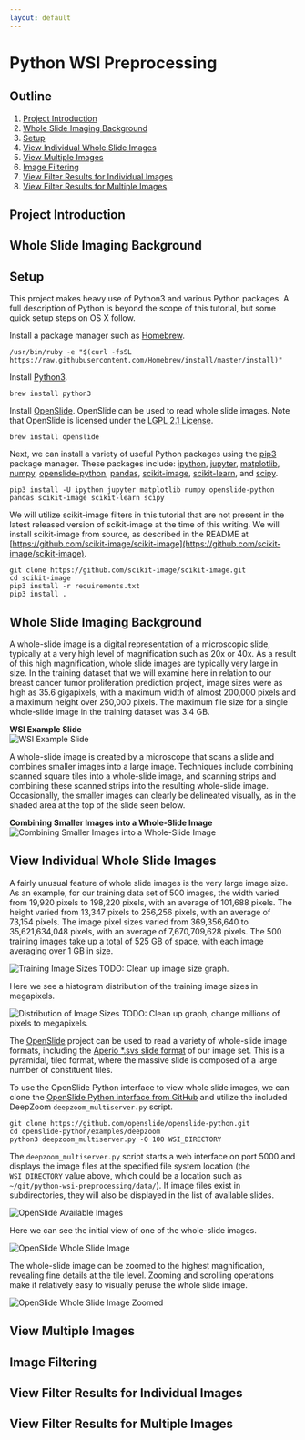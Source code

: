 ```yaml
---
layout: default
---
```

<!--
{% comment %}
Licensed to the Apache Software Foundation (ASF) under one or more
contributor license agreements.  See the NOTICE file distributed with
this work for additional information regarding copyright ownership.
The ASF licenses this file to you under the Apache License, Version 2.0
(the "License"); you may not use this file except in compliance with
the License.  You may obtain a copy of the License at

http://www.apache.org/licenses/LICENSE-2.0

Unless required by applicable law or agreed to in writing, software
distributed under the License is distributed on an "AS IS" BASIS,
WITHOUT WARRANTIES OR CONDITIONS OF ANY KIND, either express or implied.
See the License for the specific language governing permissions and
limitations under the License.
{% endcomment %}
-->

# Python WSI Preprocessing


## Outline

  1. [Project Introduction](#project-introduction)
  2. [Whole Slide Imaging Background](#whole-slide-imaging-background)
  3. [Setup](#setup)
  4. [View Individual Whole Slide Images](#view-individual-whole-slide-images)
  5. [View Multiple Images](#view-multiple-images)
  6. [Image Filtering](#image-filtering)
  7. [View Filter Results for Individual Images](#view-filter-results-for-individual-images)
  8. [View Filter Results for Multiple Images](#view-filter-results-for-multiple-images)


## Project Introduction


## Whole Slide Imaging Background


## Setup

This project makes heavy use of Python3 and various Python packages. A full
description of Python is beyond the scope of this tutorial, but some quick setup steps on OS X
follow.

Install a package manager such as [Homebrew](https://brew.sh/).

    /usr/bin/ruby -e "$(curl -fsSL https://raw.githubusercontent.com/Homebrew/install/master/install)"

Install [Python3](https://www.python.org/).

    brew install python3

Install [OpenSlide](http://openslide.org/). OpenSlide can be used to read whole slide images.
Note that OpenSlide is licensed under the [LGPL 2.1
License](https://raw.githubusercontent.com/openslide/openslide/master/lgpl-2.1.txt).

    brew install openslide

Next, we can install a variety of useful Python packages using the [pip3](https://pip.pypa.io/en/stable/)
package manager. These packages include:
[ipython](https://pypi.python.org/pypi/ipython),
[jupyter](https://pypi.python.org/pypi/jupyter),
[matplotlib](https://pypi.python.org/pypi/matplotlib/),
[numpy](https://pypi.python.org/pypi/numpy),
[openslide-python](https://pypi.python.org/pypi/openslide-python),
[pandas](https://pypi.python.org/pypi/pandas),
[scikit-image](https://pypi.python.org/pypi/scikit-image),
[scikit-learn](https://pypi.python.org/pypi/scikit-learn),
and [scipy](https://pypi.python.org/pypi/scipy).

    pip3 install -U ipython jupyter matplotlib numpy openslide-python pandas scikit-image scikit-learn scipy

We will utilize scikit-image filters in this tutorial that are not present in the
latest released version of scikit-image at the time of this writing. We will install scikit-image
from source, as described in the README at [https://github.com/scikit-image/scikit-image](https://github.com/scikit-image/scikit-image).

    git clone https://github.com/scikit-image/scikit-image.git
    cd scikit-image
    pip3 install -r requirements.txt
    pip3 install .


## Whole Slide Imaging Background

A whole-slide image is a digital representation of a microscopic slide, typically at a very high level of magnification
such as 20x or 40x. As a result of this high magnification, whole slide images are typically very large in size. In
the training dataset that we will examine here in relation to our breast cancer tumor proliferation prediction project,
image sizes were as high as 35.6 gigapixels, with a maximum width of
almost 200,000 pixels and a maximum height over 250,000 pixels. The maximum file size for a single whole-slide
image in the training dataset was 3.4 GB.

**WSI Example Slide**<br/>
![WSI Example Slide](images/wsi-example.png "WSI Example Slide")


A whole-slide image is created by a microscope that scans a slide and combines smaller images into a large image.
Techniques include combining scanned square tiles into a whole-slide image, and scanning strips and combining these
scanned strips into the resulting whole-slide image. Occasionally, the smaller images can clearly be delineated
visually, as in the shaded area at the top of the slide seen below.

**Combining Smaller Images into a Whole-Slide Image**<br/>
![Combining Smaller Images into a Whole-Slide Image](images/slide-scan.png "Combining Smaller Images into a Whole-Slide Image")


## View Individual Whole Slide Images

A fairly unusual feature of whole slide images is the very large image size. As an example,
for our training data set of 500 images, the width varied from 19,920 pixels to 198,220 pixels,
with an average of 101,688 pixels. The height varied from 13,347 pixels to 256,256 pixels,
with an average of 73,154 pixels. The image pixel sizes varied from
369,356,640 to 35,621,634,048 pixels, with an average of
7,670,709,628 pixels. The 500 training images take up a total of 525 GB of space, with
each image averaging over 1 GB in size.

![Training Image Sizes](images/graph-image-sizes.png "Training Image Sizes")
TODO: Clean up image size graph.


Here we see a histogram distribution of the training image sizes in megapixels.

![Distribution of Image Sizes](images/distribution-of-image-sizes.png "Distribution of Image Sizes")
TODO: Clean up graph, change millions of pixels to megapixels.


The [OpenSlide](http://openslide.org/) project can be used to read a variety of whole-slide
image formats, including the [Aperio *.svs slide format](http://openslide.org/formats/aperio/)
of our image set. This is a pyramidal, tiled format, where the massive slide is composed of
a large number of constituent tiles.

To use the OpenSlide Python interface to view whole slide images, we can clone the
[OpenSlide Python interface from GitHub](https://github.com/openslide/openslide-python)
and utilize the included DeepZoom `deepzoom_multiserver.py` script.

    git clone https://github.com/openslide/openslide-python.git
    cd openslide-python/examples/deepzoom
    python3 deepzoom_multiserver.py -Q 100 WSI_DIRECTORY

The `deepzoom_multiserver.py` script starts a web interface on port 5000 and displays
the image files at the specified file system location (the `WSI_DIRECTORY` value above,
which could be a location such as `~/git/python-wsi-preprocessing/data/`). If image
files exist in subdirectories, they will also be displayed in the list of available
slides.

![OpenSlide Available Images](images/openslide-available-slides.png "OpenSlide Available Slides")


Here we can see the initial view of one of the whole-slide images.

![OpenSlide Whole Slide Image](images/openslide-whole-slide-image.png "OpenSlide Whole Slide Image")


The whole-slide image can be zoomed to the highest magnification, revealing fine details at the
tile level. Zooming and scrolling operations make it relatively easy to visually peruse the
whole slide image.

![OpenSlide Whole Slide Image Zoomed](images/openslide-whole-slide-image-zoomed.png "OpenSlide Whole Slide Image Zoomed")


## View Multiple Images


## Image Filtering


## View Filter Results for Individual Images


## View Filter Results for Multiple Images


